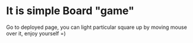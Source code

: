 # It is simple Board "game"
Go to deployed page, you can light particular square up by moving mouse over it, enjoy yourself =)